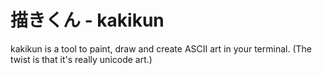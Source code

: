 # 描きくん - kakikun

kakikun is a tool to paint, draw and create ASCII art in your terminal. (The twist is that it's really unicode art.)

